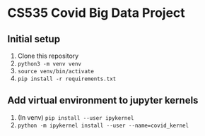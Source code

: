 # CS535 Covid Big Data Project

## Initial setup
1. Clone this repository
2. `python3 -m venv venv`
3. `source venv/bin/activate`
4. `pip install -r requirements.txt`


## Add virtual environment to jupyter kernels
1. (In venv) `pip install --user ipykernel`
2. `python -m ipykernel install --user --name=covid_kernel`

